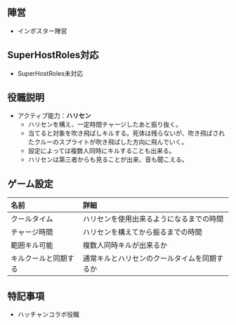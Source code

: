 ## 陣営
- インポスター陣営

## SuperHostRoles対応
- SuperHostRoles未対応

## 役職説明
- アクティブ能力：**ハリセン**
  - ハリセンを構え、一定時間チャージしたあと振り抜く。
  - 当てると対象を吹き飛ばしキルする。死体は残らないが、吹き飛ばされたクルーのスプライトが吹き飛ばした方向に飛んでいく。
  - 設定によっては複数人同時にキルすることも出来る。
  - ハリセンは第三者からも見ることが出来、音も聞こえる。

## ゲーム設定
| 名前 | 詳細 |
| :-- | :-- |
| クールタイム | ハリセンを使用出来るようになるまでの時間 |
| チャージ時間 | ハリセンを構えてから振るまでの時間 |
| 範囲キル可能 | 複数人同時キルが出来るか |
| キルクールと同期する | 通常キルとハリセンのクールタイムを同期するか |

## 特記事項 <!-- 不要な場合はまるごと消す -->
- ハッチャンコラボ役職